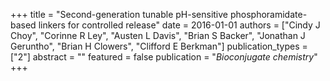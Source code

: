 +++
title = "Second-generation tunable pH-sensitive phosphoramidate-based linkers for controlled release"
date = 2016-01-01
authors = ["Cindy J Choy", "Corinne R Ley", "Austen L Davis", "Brian S Backer", "Jonathan J Geruntho", "Brian H Clowers", "Clifford E Berkman"]
publication_types = ["2"]
abstract = ""
featured = false
publication = "*Bioconjugate chemistry*"
+++

